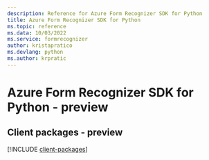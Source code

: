 ```yaml
---
description: Reference for Azure Form Recognizer SDK for Python
title: Azure Form Recognizer SDK for Python
ms.topic: reference
ms.data: 10/03/2022
ms.service: formrecognizer
author: kristapratico
ms.devlang: python
ms.author: krpratic
---
```

# Azure Form Recognizer SDK for Python - preview

## Client packages - preview
[!INCLUDE [client-packages](form-recognizer-client-index.md)]